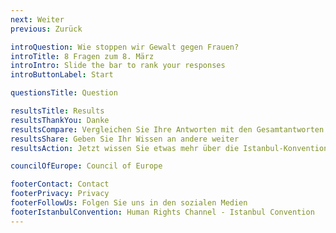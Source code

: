 ```yaml
---
next: Weiter
previous: Zurück

introQuestion: Wie stoppen wir Gewalt gegen Frauen?
introTitle: 8 Fragen zum 8. März
introIntro: Slide the bar to rank your responses
introButtonLabel: Start

questionsTitle: Question

resultsTitle: Results
resultsThankYou: Danke
resultsCompare: Vergleichen Sie Ihre Antworten mit den Gesamtantworten
resultsShare: Geben Sie Ihr Wissen an andere weiter
resultsAction: Jetzt wissen Sie etwas mehr über die Istanbul-Konvention. Was können Sie tun?

councilOfEurope: Council of Europe

footerContact: Contact
footerPrivacy: Privacy
footerFollowUs: Folgen Sie uns in den sozialen Medien
footerIstanbulConvention: Human Rights Channel - Istanbul Convention
---
```

